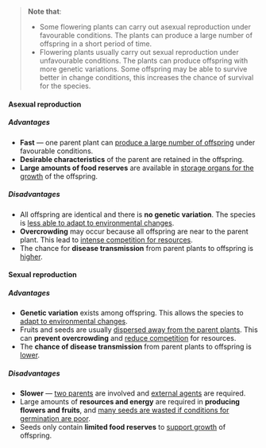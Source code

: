 > **Note that**:
> - Some flowering plants can carry out asexual reproduction under favourable conditions. The plants can produce a large number of offspring in a short period of time.
> - Flowering plants usually carry out sexual reproduction under unfavourable conditions. The plants can produce offspring with more genetic variations. Some offspring may be able to survive better in change conditions, this increases the chance of survival for the species.

#### Asexual reproduction
##### Advantages
- **Fast** — one parent plant can <u>produce a large number of offspring</u> under favourable conditions.
- **Desirable characteristics** of the parent are retained in the offspring.
- **Large amounts of food reserves** are available in <u>storage organs for the growth</u> of the offspring.

##### Disadvantages
- All offspring are identical and there is **no genetic variation**.
  The species is <u>less able to adapt to environmental changes</u>.
- **Overcrowding** may occur because all offspring are near to the parent plant.
  This lead to <u>intense competition for resources</u>.
- The chance for **disease transmission** from parent plants to offspring is <u>higher</u>.

#### Sexual reproduction
##### Advantages
- **Genetic variation** exists among offspring. This allows the species to <u>adapt to environmental changes</u>.
- Fruits and seeds are usually <u>dispersed away from the parent plants</u>. This can **prevent overcrowding** and <u>reduce competition</u> for resources.
- The **chance of disease transmission** from parent plants to offspring is <u>lower</u>.

##### Disadvantages
- **Slower** — <u>two parents</u> are involved and <u>external agents</u> are required.
- Large amounts of **resources and energy** are required in **producing flowers and fruits**, and <u>many seeds are wasted if conditions for germination are poor</u>.
- Seeds only contain **limited food reserves** to <u>support growth</u> of offspring.
